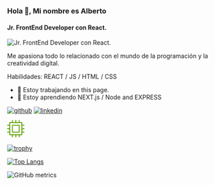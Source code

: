 ### Hola 👋, Mi nombre es Alberto
#### Jr. FrontEnd Developer  con React.
![Jr. FrontEnd Developer  con React.](https://raulpacheco.dev/_next/image?url=%2Fstatic%2Fimages%2Fblog%2Fpor-que-usar-react%2Fportada.png&w=3840&q=75)

Me apasiona todo lo relacionado con el mundo de la programación y la creatividad digital.

Habilidades: REACT / JS / HTML / CSS 

- 🔭 Estoy trabajando en this page. 
- 🌱 Estoy aprendiendo NEXT.js / Node and EXPRESS 


[<img src='https://cdn.jsdelivr.net/npm/simple-icons@3.0.1/icons/github.svg' alt='github' height='40'>](https://github.com/APC9)  [<img src='https://cdn.jsdelivr.net/npm/simple-icons@3.0.1/icons/linkedin.svg' alt='linkedin' height='40'>](https://www.linkedin.com/in//alberto-antonio-peña-castillo-45bb1225a//)  

<a href='https://docs.github.com/en/developers'><img src='https://raw.githubusercontent.com/acervenky/animated-github-badges/master/assets/devbadge.gif' width='40' height='40'></a> 

[![trophy](https://github-profile-trophy.vercel.app/?username=APC9)](https://github.com/ryo-ma/github-profile-trophy)

[![Top Langs](https://github-readme-stats.vercel.app/api/top-langs/?username=APC9)](https://github.com/anuraghazra/github-readme-stats)

![GitHub metrics](https://metrics.lecoq.io/APC9)  

